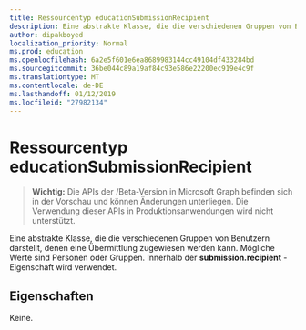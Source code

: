 ```yaml
---
title: Ressourcentyp educationSubmissionRecipient
description: Eine abstrakte Klasse, die die verschiedenen Gruppen von Benutzern darstellt, denen eine Übermittlung zugewiesen werden kann. Mögliche Werte sind Personen oder Gruppen. Innerhalb der **submission.recipient** -Eigenschaft wird verwendet.
author: dipakboyed
localization_priority: Normal
ms.prod: education
ms.openlocfilehash: 6a2e5f601e6ea8689983144cc49104df433284bd
ms.sourcegitcommit: 36be044c89a19af84c93e586e22200ec919e4c9f
ms.translationtype: MT
ms.contentlocale: de-DE
ms.lasthandoff: 01/12/2019
ms.locfileid: "27982134"
---
```

# <a name="educationsubmissionrecipient-resource-type"></a>Ressourcentyp educationSubmissionRecipient

> **Wichtig:** Die APIs der /Beta-Version in Microsoft Graph befinden sich in der Vorschau und können Änderungen unterliegen. Die Verwendung dieser APIs in Produktionsanwendungen wird nicht unterstützt.

Eine abstrakte Klasse, die die verschiedenen Gruppen von Benutzern darstellt, denen eine Übermittlung zugewiesen werden kann. Mögliche Werte sind Personen oder Gruppen. Innerhalb der **submission.recipient** -Eigenschaft wird verwendet.


## <a name="properties"></a>Eigenschaften
Keine.

<!-- uuid: 8fcb5dbc-d5aa-4681-8e31-b001d5168d79
2015-10-25 14:57:30 UTC -->
<!-- {
  "type": "#page.annotation",
  "description": "educationSubmissionRecipient resource",
  "keywords": "",
  "section": "documentation",
  "tocPath": ""
}-->
